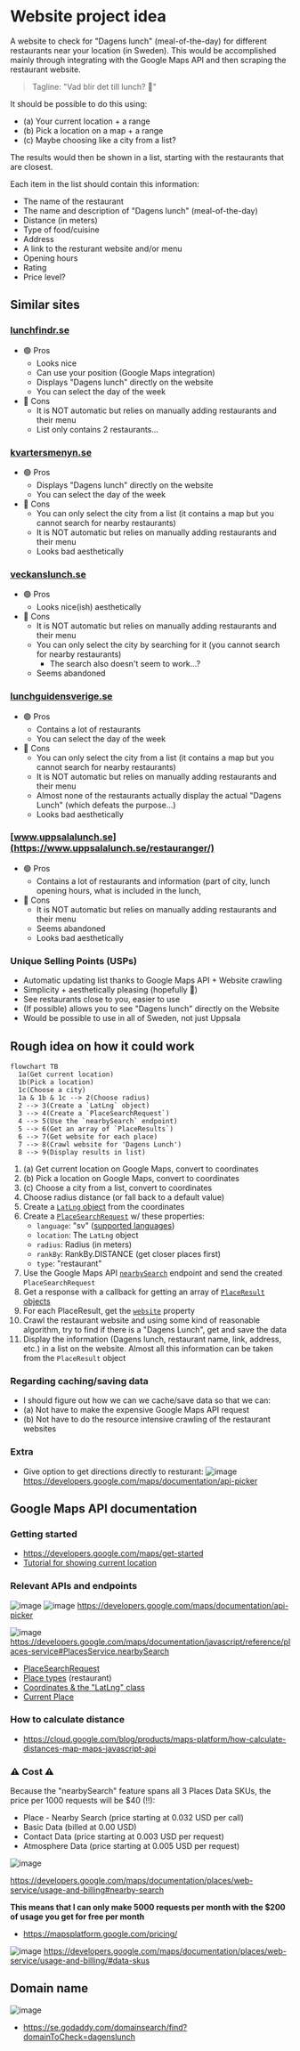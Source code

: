# Website project idea
A website to check for "Dagens lunch" (meal-of-the-day) for different restaurants near your location (in Sweden). This would be accomplished mainly through integrating with the Google Maps API and then scraping the restaurant website.

> Tagline: "Vad blir det till lunch? 🍔"

It should be possible to do this using:
- (a) Your current location + a range
- (b) Pick a location on a map + a range
- (c) Maybe choosing like a city from a list?

The results would then be shown in a list, starting with the restaurants that are closest. 

Each item in the list should contain this information:
- The name of the restaurant
- The name and description of "Dagens lunch" (meal-of-the-day)
- Distance (in meters)
- Type of food/cuisine
- Address
- A link to the resturant website and/or menu
- Opening hours
- Rating
- Price level?

## Similar sites
### [lunchfindr.se](https://lunchfindr.se/)
- 🟢 Pros
  - Looks nice
  - Can use your position (Google Maps integration)
  - Displays "Dagens lunch" directly on the website
  - You can select the day of the week
- 🔴 Cons
  - It is NOT automatic but relies on manually adding restaurants and their menu
  - List only contains 2 restaurants...

### [kvartersmenyn.se](https://www.kvartersmenyn.se/)
- 🟢 Pros
  - Displays "Dagens lunch" directly on the website
  - You can select the day of the week
- 🔴 Cons
  - You can only select the city from a list (it contains a map but you cannot search for nearby restaurants)
  - It is NOT automatic but relies on manually adding restaurants and their menu
  - Looks bad aesthetically

### [veckanslunch.se](https://veckanslunch.se/)
- 🟢 Pros
  - Looks nice(ish) aesthetically
- 🔴 Cons
  - It is NOT automatic but relies on manually adding restaurants and their menu
  - You can only select the city by searching for it (you cannot search for nearby restaurants)
     - The search also doesn't seem to work...?
  - Seems abandoned  

### [lunchguidensverige.se](https://lunchguidensverige.se/)
- 🟢 Pros
  - Contains a lot of restaurants
  - You can select the day of the week
- 🔴 Cons
  - You can only select the city from a list (it contains a map but you cannot search for nearby restaurants)
  - It is NOT automatic but relies on manually adding restaurants and their menu
  - Almost none of the restaurants actually display the actual "Dagens Lunch" (which defeats the purpose...)
  - Looks bad aesthetically
### [www.uppsalalunch.se](https://www.uppsalalunch.se/restauranger/)
- 🟢 Pros
  - Contains a lot of restaurants and information (part of city, lunch opening hours, what is included in the lunch, 
- 🔴 Cons
  - It is NOT automatic but relies on manually adding restaurants and their menu
  - Seems abandoned  
  - Looks bad aesthetically

### Unique Selling Points (USPs)
- Automatic updating list thanks to Google Maps API + Website crawling
- Simplicity + aesthetically pleasing (hopefully 🤞)
- See restaurants close to you, easier to use
- (If possible) allows you to see "Dagens lunch" directly on the Website 
- Would be possible to use in all of Sweden, not just Uppsala

## Rough idea on how it could work
```mermaid
flowchart TB
  1a(Get current location)
  1b(Pick a location)
  1c(Choose a city)
  1a & 1b & 1c --> 2(Choose radius)
  2 --> 3(Create a `LatLng` object)
  3 --> 4(Create a `PlaceSearchRequest`)
  4 --> 5(Use the `nearbySearch` endpoint)
  5 --> 6(Get an array of `PlaceResults`)
  6 --> 7(Get website for each place)
  7 --> 8(Crawl website for 'Dagens Lunch')
  8 --> 9(Display results in list)
```

1. (a) Get current location on Google Maps, convert to coordinates
1. (b) Pick a location on Google Maps, convert to coordinates
1. (c) Choose a city from a list, convert to coordinates
2. Choose radius distance (or fall back to a default value)
3. Create a [`LatLng` object](https://developers.google.com/maps/documentation/javascript/reference/coordinates#LatLng) from the coordinates
4. Create a [`PlaceSearchRequest`](https://developers.google.com/maps/documentation/javascript/reference/places-service#PlaceSearchRequest) w/ these properties:
    - `language`: "sv" ([supported languages](https://developers.google.com/maps/faq#languagesupport))
    - `location`: The `LatLng` object
    - `radius`: Radius (in meters)
    - `rankBy`: RankBy.DISTANCE (get closer places first)
    - `type`: "restaurant"
5. Use the Google Maps API [`nearbySearch`](https://developers.google.com/maps/documentation/javascript/reference/places-service#PlacesService.nearbySearch) endpoint and send the created `PlaceSearchRequest`
6. Get a response with a callback for getting an array of [`PlaceResult` objects](https://developers.google.com/maps/documentation/javascript/reference/places-service#PlaceResult)
7. For each PlaceResult, get the [`website`](https://developers.google.com/maps/documentation/javascript/reference/places-service#PlaceResult.website) property
8. Crawl the restaurant website and using some kind of reasonable algorithm, try to find if there is a "Dagens Lunch", get and save the data
9. Display the information (Dagens lunch, restaurant name, link, address, etc.) in a list on the website. Almost all this information can be taken from the `PlaceResult` object

### Regarding caching/saving data
- I should figure out how we can we cache/save data so that we can:
- (a) Not have to make the expensive Google Maps API request
- (b) Not have to do the resource intensive crawling of the restaurant websites
 
### Extra
- Give option to get directions directly to resturant:
![image](https://github.com/OscarBennich/website-project-idea/assets/26872957/0d64600a-5791-4c55-9166-91d3737b4881)
https://developers.google.com/maps/documentation/api-picker

## Google Maps API documentation
### Getting started
- https://developers.google.com/maps/get-started
- [Tutorial for showing current location](https://developers.google.com/maps/documentation/javascript/geolocation)

### Relevant APIs and endpoints
![image](https://github.com/OscarBennich/website-project-idea/assets/26872957/d6adaeca-25c6-4e28-81c0-10f1730be71b)
![image](https://github.com/OscarBennich/website-project-idea/assets/26872957/2e79b69a-51e1-444d-8cde-dfe76c0f5532)
https://developers.google.com/maps/documentation/api-picker

![image](https://github.com/OscarBennich/website-project-idea/assets/26872957/3ad36e20-d86a-4987-9b30-ab680439d236)
https://developers.google.com/maps/documentation/javascript/reference/places-service#PlacesService.nearbySearch

- [PlaceSearchRequest](https://developers.google.com/maps/documentation/javascript/reference/places-service#PlaceSearchRequest)
- [Place types](https://developers.google.com/maps/documentation/places/web-service/supported_types#table1) (restaurant)
- [Coordinates & the "LatLng" class](https://developers.google.com/maps/documentation/javascript/reference/coordinates#LatLng)
- [Current Place](https://developers.google.com/maps/documentation/places/android-sdk/current-place)

### How to calculate distance
- https://cloud.google.com/blog/products/maps-platform/how-calculate-distances-map-maps-javascript-api

### ⚠ Cost ⚠
Because the "nearbySearch" feature spans all 3 Places Data SKUs, the price per 1000 requests will be $40 (!!):
- Place - Nearby Search (price starting at 0.032 USD per call)
- Basic Data (billed at 0.00 USD)
- Contact Data (price starting at 0.003 USD per request)
- Atmosphere Data (price starting at 0.005 USD per request)

![image](https://github.com/OscarBennich/website-project-idea/assets/26872957/b8e98cd7-e4eb-4e39-b800-1bd538d4862f)

https://developers.google.com/maps/documentation/places/web-service/usage-and-billing#nearby-search

**This means that I can only make 5000 requests per month with the $200 of usage you get for free per month**

- https://mapsplatform.google.com/pricing/

![image](https://github.com/OscarBennich/website-project-idea/assets/26872957/9e8a2e88-fd8f-49e8-b497-e1bd17b15bc2)
https://developers.google.com/maps/documentation/places/web-service/usage-and-billing/#data-skus

## Domain name
![image](https://github.com/OscarBennich/website-project-idea/assets/26872957/48a8c7b8-0aa5-4ada-8082-c2dc8952f6b7)
- https://se.godaddy.com/domainsearch/find?domainToCheck=dagenslunch

